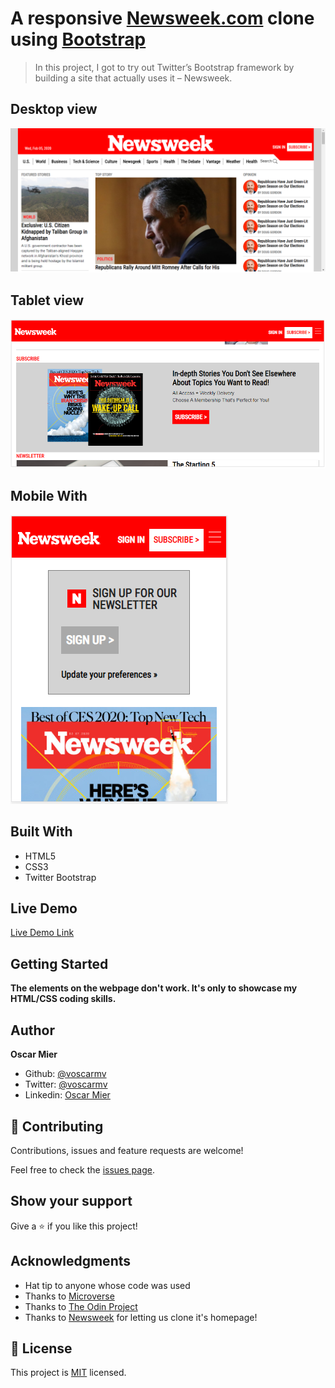 # A responsive [Newsweek.com](www.newsweek.com) clone using [Bootstrap](https://getbootstrap.com/)

> In this project, I got to try out Twitter’s Bootstrap framework by building a site that actually uses it – Newsweek.

## Desktop view

![screenshot](./app_screenshot0.png)

## Tablet view

![screenshot](./app_screenshot1.png)

## Mobile With

![screenshot](./app_screenshot2.png)

## Built With

- HTML5
- CSS3
- Twitter Bootstrap

## Live Demo

[Live Demo Link](https://rawcdn.githack.com/voscarmv/using_bootstrap/6d982210d498c6fd306b5c4e3c3de6931f51cb48/index.html)


## Getting Started

**The elements on the webpage don't work. It's only to showcase my HTML/CSS coding skills.**

## Author

**Oscar Mier**
- Github: [@voscarmv](https://github.com/voscarmv)
- Twitter: [@voscarmv](https://twitter.com/voscarmv)
- Linkedin: [Oscar Mier](https://www.linkedin.com/in/oscar-mier-072984196/) 

## 🤝 Contributing

Contributions, issues and feature requests are welcome!

Feel free to check the [issues page](../../issues/).

## Show your support

Give a ⭐️ if you like this project!

## Acknowledgments

- Hat tip to anyone whose code was used
- Thanks to [Microverse](https://www.microverse.org/?grsf=xb25xf)
- Thanks to [The Odin Project](https://www.theodinproject.com/)
- Thanks to [Newsweek](www.newsweek.com) for letting us clone it's homepage!

## 📝 License

This project is [MIT](https://opensource.org/licenses/MIT) licensed.
